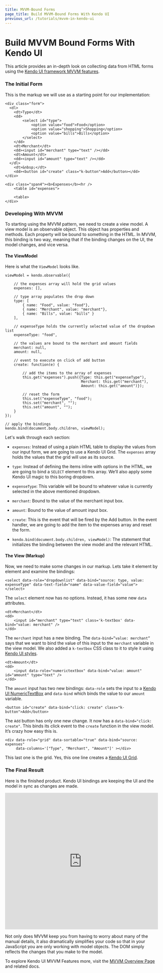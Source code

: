 ```yaml
---
title: MVVM-Bound Forms
page_title: Build MVVM-Bound Forms With Kendo UI
previous_url: /tutorials/mvvm-in-kendo-ui
---
```


# Build MVVM Bound Forms With Kendo UI

This article provides an in-depth look on collecting data from HTML forms using the [Kendo UI framework MVVM features](/framework/mvvm/overview).

### The Initial Form

This is the markup we will use as a starting point for our implementation:

    <div class="form">
      <dl>
        <dt>Type</dt>
        <dd>
            <select id="type">
                <option value="food">Food</option>
                <option value="shopping">Shopping</option>
                <option value="bills">Bills</option>
            </select>
        </dd>
        <dt>Merchant</dt>
        <dd><input id="merchant" type="text" /></dd>
        <dt>Amount</dt>
        <dd><input id="amount" type="text" /></dd>
      </dl>
        <dt>&nbsp;</dt>
        <dd><button id="create" class="k-button">Add</button></dd>
    </div>

    <div class="span4"><b>Expenses</b><hr />
        <table id="expenses">

        <table>
    </div>

### Developing With MVVM

To starting using the MVVM pattern, we need to create a view model. A view model is an observable object. This object has properties and methods.
Each property will be bound to something in the HTML. In MVVM, this binding is two way, meaning that if the binding changes on the UI, the model
changes, and vice versa.

#### The ViewModel

Here is what the `ViewModel` looks like.

	viewModel = kendo.observable({

	    // the expenses array will hold the grid values
    	expenses: [],

	    // type array populates the drop down
    	type: [
    		{ name: "Food", value: "food"},
    		{ name: "Merchant", value: "merchant"},
    		{ name: "Bills", value: "bills" }
    	],

    	// expenseType holds the currently selected value of the dropdown list
     	expenseType: "food",

     	// the values are bound to the merchant and amount fields
     	merchant: null,
     	amount: null,

     	// event to execute on click of add button
     	create: function(e) {

	        // add the items to the array of expenses
	        this.get("expenses").push({Type: this.get("expenseType"),
	                                   Merchant: this.get("merchant"),
	                                   Amount: this.get("amount")});

	        // reset the form
	        this.set("expenseType", "food");
	        this.set("merchant", "");
	        this.set("amount", "");
    	}
	});

	// apply the bindings
	kendo.bind(document.body.children, viewModel);

Let's walk through each section:

* `expenses`: Instead of using a plain HTML table to display the values from our input form, we are going to use a Kendo UI Grid. The `expenses` array holds the values that the grid will use as its source.

* `type`: Instead of defining the items inline with options in the HTML, we are going to bind a `SELECT` element to this array. We’ll also apply some Kendo UI magic to this boring dropdown.

* `expenseType`: This variable will be bound to whatever value is currently selected in the above mentioned dropdown.

* `merchant`: Bound to the value of the merchant input box.

* `amount`: Bound to the value of amount input box.

* `create`: This is the event that will be fired by the Add button. In the event handler, we are going to add the item to the expenses array and reset the form.

* `kendo.bind(document.body.children, viewModel)`: The statement that initializes the binding between the view model and the relevant HTML.

#### The View (Markup)

Now, we need to make some changes in our markup. Lets take it element by element and examine the bindings:

	<select data-role="dropdownlist" data-bind="source: type, value: expenseType" data-text-field="name" data-value-field="value">
	</select>

The `select` element now has no options. Instead, it has some new `data` attributes.

	<dt>Merchant</dt>
	<dd>
		<input id="merchant" type="text" class='k-textbox' data-bind="value: merchant" />
	</dd>

The `merchant` input has a new binding. The `data-bind=”value: merchant”` says that we want to bind the value of this input to the `merchant`
variable in the view model. We also added a `k-textbox` CSS class to it to style it using [Kendo UI
styles](/ui-widgets/appearance-styling).

	<dt>Amount</dt>
	<dd>
		<input data-role="numerictextbox" data-bind="value: amount" id="amount" type="text" />
	</dd>

The `amount` input has two new bindings: `data-role` sets the input to a [Kendo UI NumericTextBox](/web/numerictextbox/overview) and `data-bind` which binds the value to our `amount` variable.

	<button id="create" data-bind="click: create" class="k-button">Add</button>

The `Add` button has only one new change. It now has a `data-bind="click: create"`. This binds its click event to the `create` function in the view model. It’s crazy how easy this is.

	<div data-role="grid" data-sortable="true" data-bind="source: expenses"
    	 data-columns='["Type", "Merchant", "Amount"]' ></div>

This last one is the grid. Yes, this one line creates a [Kendo UI Grid](/ui-widgets/grid/walkthrough).

### The Final Result

Here is the finished product. Kendo UI bindings are keeping the UI and the model in sync as changes are made.

<iframe frameborder="0" allowfullscreen="allowfullscreen" src="http://jsfiddle.net/burkeholland/NqSuS/6/embedded/result,js,html" style="width: 100%; height: 450px;"></iframe>

Not only does MVVM keep you from having to worry about many of the manual details, it also dramatically simplifies your code so that in your JavaScript you are only working with model objects. The DOM simply reflects the changes that you make to the model.

To explore Kendo UI MVVM Features more, visit the [MVVM Overview Page](/framework/mvvm/overview) and related docs.
